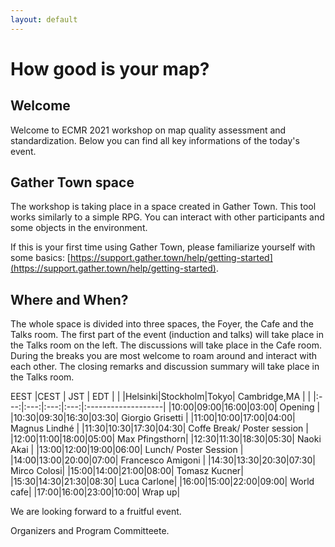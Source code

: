 ```yaml
---
layout: default
---
```

# How good is your map?

## Welcome

Welcome to ECMR 2021 workshop on map quality assessment and standardization.
Below you can find all key informations of the today's event.

## Gather Town space

The workshop is taking place in a space created in Gather Town.
This tool works similarly to a simple RPG.
You can interact with other participants and some objects in the environment.

If this is your first time using Gather Town, please familiarize yourself with some basics:
[https://support.gather.town/help/getting-started](https://support.gather.town/help/getting-started).

## Where and When?
The whole space is divided into three spaces, the Foyer, the Cafe and the Talks room.
The first part of the event (induction and talks) will take place in the Talks room on the left.
The discussions will take place in the Cafe room.
During the breaks you are most welcome to roam around and interact with each other.
The closing remarks and discussion summary will take place in the Talks room.

EEST |CEST |	JST |	EDT |                |
|Helsinki|Stockholm|Tokyo| Cambridge,MA     |             |
|:---:|:---:|:---:|:---:|:-------------------|
|10:00|09:00|16:00|03:00|	Opening            |
|10:30|09:30|16:30|03:30|	Giorgio Grisetti    |
|11:00|10:00|17:00|04:00|	Magnus Lindhé   |
|11:30|10:30|17:30|04:30|	Coffe Break/ Poster session   |
|12:00|11:00|18:00|05:00|	Max Pfingsthorn|
|12:30|11:30|18:30|05:30|	Naoki Akai |
|13:00|12:00|19:00|06:00| Lunch/ Poster Session |
|14:00|13:00|20:00|07:00|	Francesco Amigoni |
|14:30|13:30|20:30|07:30|	Mirco Colosi|
|15:00|14:00|21:00|08:00|	Tomasz Kucner|
|15:30|14:30|21:30|08:30|	Luca Carlone|
|16:00|15:00|22:00|09:00|	World cafe|
|17:00|16:00|23:00|10:00|	Wrap up|

We are looking forward to a fruitful event.

Organizers and Program Committeete.
